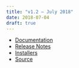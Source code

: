 ```yaml
---
title: "v1.2 — July 2018"
date: 2018-07-04
draft: true
---
```


* [Documentation](psi4manual/1.2/index.html)
* [Release Notes](https://github.com/psi4/psi4/releases/tag/v1.2)
* [Installers](http://vergil.chemistry.gatech.edu/nu-psicode/install-v1.2.html)
* [Source](https://github.com/psi4/psi4/tree/1.2.x)

